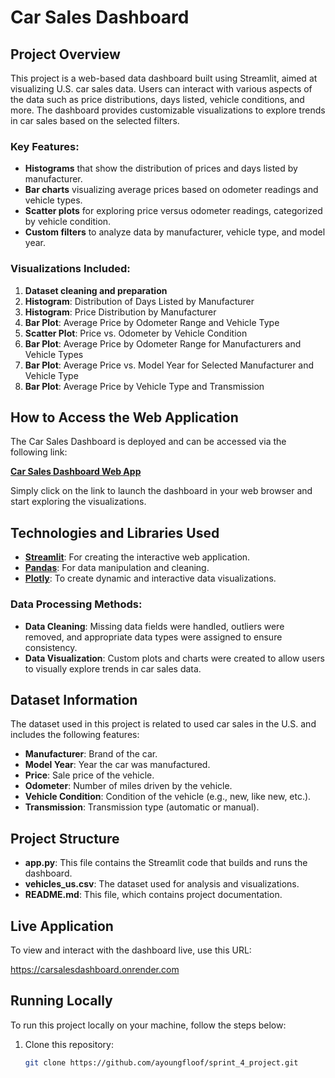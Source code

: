 # Car Sales Dashboard

## Project Overview

This project is a web-based data dashboard built using Streamlit, aimed at visualizing U.S. car sales data. Users can interact with various aspects of the data such as price distributions, days listed, vehicle conditions, and more. The dashboard provides customizable visualizations to explore trends in car sales based on the selected filters.

### Key Features:
- **Histograms** that show the distribution of prices and days listed by manufacturer.
- **Bar charts** visualizing average prices based on odometer readings and vehicle types.
- **Scatter plots** for exploring price versus odometer readings, categorized by vehicle condition.
- **Custom filters** to analyze data by manufacturer, vehicle type, and model year.

### Visualizations Included:
1. **Dataset cleaning and preparation**
2. **Histogram**: Distribution of Days Listed by Manufacturer
3. **Histogram**: Price Distribution by Manufacturer
4. **Bar Plot**: Average Price by Odometer Range and Vehicle Type
5. **Scatter Plot**: Price vs. Odometer by Vehicle Condition
6. **Bar Plot**: Average Price by Odometer Range for Manufacturers and Vehicle Types
7. **Bar Plot**: Average Price vs. Model Year for Selected Manufacturer and Vehicle Type
8. **Bar Plot**: Average Price by Vehicle Type and Transmission

## How to Access the Web Application

The Car Sales Dashboard is deployed and can be accessed via the following link:

[**Car Sales Dashboard Web App**](https://your-app-link-here)  

Simply click on the link to launch the dashboard in your web browser and start exploring the visualizations.

## Technologies and Libraries Used

- **[Streamlit](https://streamlit.io/)**: For creating the interactive web application.
- **[Pandas](https://pandas.pydata.org/)**: For data manipulation and cleaning.
- **[Plotly](https://plotly.com/python/)**: To create dynamic and interactive data visualizations.
  
### Data Processing Methods:
- **Data Cleaning**: Missing data fields were handled, outliers were removed, and appropriate data types were assigned to ensure consistency.
- **Data Visualization**: Custom plots and charts were created to allow users to visually explore trends in car sales data.

## Dataset Information

The dataset used in this project is related to used car sales in the U.S. and includes the following features:
- **Manufacturer**: Brand of the car.
- **Model Year**: Year the car was manufactured.
- **Price**: Sale price of the vehicle.
- **Odometer**: Number of miles driven by the vehicle.
- **Vehicle Condition**: Condition of the vehicle (e.g., new, like new, etc.).
- **Transmission**: Transmission type (automatic or manual).

## Project Structure

- **app.py**: This file contains the Streamlit code that builds and runs the dashboard.
- **vehicles_us.csv**: The dataset used for analysis and visualizations.
- **README.md**: This file, which contains project documentation.

## Live Application
To view and interact with the dashboard live, use this URL:

https://carsalesdashboard.onrender.com

## Running Locally

To run this project locally on your machine, follow the steps below:

1. Clone this repository:
   ```bash
   git clone https://github.com/ayoungfloof/sprint_4_project.git